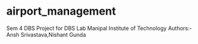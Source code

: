 # airport_management
Sem 4 DBS Project for DBS Lab
Manipal Institute of Technology
Authors:-Ansh Srivastava,Nishant Gunda
